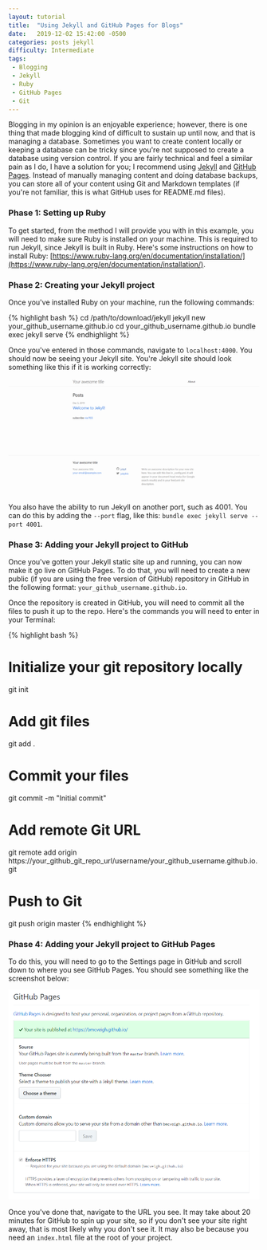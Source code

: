```yaml
---
layout: tutorial
title:  "Using Jekyll and GitHub Pages for Blogs"
date:   2019-12-02 15:42:00 -0500
categories: posts jekyll
difficulty: Intermediate
tags:
 - Blogging
 - Jekyll
 - Ruby
 - GitHub Pages
 - Git
---
```

Blogging in my opinion is an enjoyable experience; however, there is one thing
that made blogging kind of difficult to sustain up until now, and that is managing a
database. Sometimes you want to create content locally or keeping a database can be tricky
since you're not supposed to create a database using version control. If you are fairly technical
and feel a similar pain as I do, I have a solution for you; I recommend using
[Jekyll](https://jekyllrb.com) and [GitHub Pages](https://pages.github.com). Instead of manually
managing content and doing database backups, you can store all of your content using Git and
Markdown templates (if you're not familiar, this is what GitHub uses for README.md files).

### Phase 1: Setting up Ruby

To get started, from the method I will provide you with in this example, you will need to make sure
Ruby is installed on your machine. This is required to run Jekyll, since Jekyll is built in Ruby.
Here's some instructions on how to install Ruby:
[https://www.ruby-lang.org/en/documentation/installation/](https://www.ruby-lang.org/en/documentation/installation/).

### Phase 2: Creating your Jekyll project

Once you've installed Ruby on your machine, run the following commands:

{% highlight bash %}
cd /path/to/download/jekyll
jekyll new your_github_username.github.io
cd your_github_username.github.io
bundle exec jekyll serve
{% endhighlight %}

Once you've entered in those commands, navigate to `localhost:4000`. You should now be seeing your Jekyll site.
You're Jekyll site should look something like this if it is working correctly:

![GitHub Pages Jekyll is Working](/assets/img/githubPagesJekyllIsWorking.PNG)

You also have the ability to run Jekyll on another port, such as 4001. You can do this by adding the `--port` flag,
like this: `bundle exec jekyll serve --port 4001`.

### Phase 3: Adding your Jekyll project to GitHub

Once you've gotten your Jekyll static site up and running, you can now make it go live on GitHub Pages.
To do that, you will need to create a new public (if you are using the free version of GitHub) repository
in GitHub in the following format: `your_github_username.github.io`.

Once the repository is created in GitHub, you will need to commit all the files to push it up to the repo.
Here's the commands you will need to enter in your Terminal:

{% highlight bash %}
# Initialize your git repository locally
git init

# Add git files
git add .

# Commit your files
git commit -m "Initial commit"

# Add remote Git URL
git remote add origin https://your_github_git_repo_url/username/your_github_username.github.io.git

# Push to Git
git push origin master
{% endhighlight %}

### Phase 4: Adding your Jekyll project to GitHub Pages

To do this, you will need to go to the Settings page in GitHub and scroll down to where you see GitHub Pages.
You should see something like the screenshot below:

![GitHub Pages Site Published](/assets/img/githubPagesSitePublished.PNG)

Once you've done that, navigate to the URL you see. It may take about 20 minutes for GitHub to spin up your site,
so if you don't see your site right away, that is most likely why you don't see it. It may also be because you
need an `index.html` file at the root of your project.
